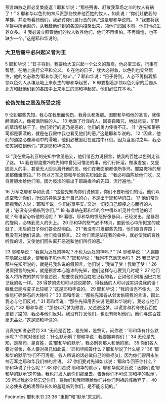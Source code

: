预言四散之群必复集旋返
1 耶和华说：“那些残害、赶散我草场之羊的牧人有祸了！” 2 耶和华以色列的神斥责那些牧养他百姓的牧人，如此说：“你们赶散我的羊群，并没有看顾他们，我必讨你们这行恶的罪。”这是耶和华说的。 3 “我要将我羊群中所余剩的，从我赶他们到的各国内招聚出来，领他们归回本圈，他们也必生养众多。 4 我必设立照管他们的牧人牧养他们，他们不再惧怕，不再惊惶，也不缺少一个。”这是耶和华说的。

### 大卫后裔中必兴起义者为王
5 耶和华说：“日子将到，我要给大卫兴起一个公义的苗裔。他必掌王权，行事有智慧，在地上施行公平和公义。 6 在他的日子，犹大必得救，以色列也安然居住，他的名必称为‘耶和华我们的义’。” 7 耶和华说：“日子将到，人必不再指着那领以色列人从埃及地上来永生的耶和华起誓， 8 却要指着那领以色列家的后裔从北方和赶他们到的各国中上来永生的耶和华起誓。他们必住在本地。”

### 论伪先知之恶及所受之报
9 论到那些先知，我心在我里面忧伤，我骨头都发颤。因耶和华和他的圣言，我像醉酒的人，像被酒所胜的人。 10 地满了行淫的人。因妄自赌咒，地就悲哀，旷野的草场都枯干了。他们所行的道乃是恶的，他们的勇力使得不正。 11 “连先知带祭司都是亵渎的，就是在我殿中我也看见他们的恶。”这是耶和华说的。 12 “因此，他们的道路必像黑暗中的滑地，他们必被追赶在这路中仆倒。因为当追讨之年，我必使灾祸临到他们。”这是耶和华说的。

13 “我在撒马利亚的先知中曾见愚妄，他们借巴力说预言，使我的百姓以色列走错了路。 14 我在耶路撒冷的先知中曾见可憎恶的事，他们行奸淫，做事虚妄，又坚固恶人的手，甚至无人回头离开他的恶。他们在我面前都像所多玛，耶路撒冷的居民都像蛾摩拉。” 15 所以万军之耶和华论到先知如此说：“我必将茵陈给他们吃，又将苦胆水给他们喝，因为亵渎的事出于耶路撒冷的先知，流行遍地。”

16 万军之耶和华如此说：“这些先知向你们说预言，你们不要听他们的话。他们以虚空教训你们，所说的异象是出于自己的心，不是出于耶和华的口。 17 他们常对藐视我的人说：‘耶和华说，你们必享平安。’又对一切按自己顽梗之心而行的人说：‘必没有灾祸临到你们。’” 18 有谁站在耶和华的会中得以听见并会悟他的话呢？有谁留心听他的话呢？ 19 看哪，耶和华的愤怒好像暴风，已经发出，是暴烈的旋风，必转到恶人的头上。 20 耶和华的怒气必不转消，直到他心中所拟定的成就了，末后的日子你们要全然明白。 21 “我没有打发那些先知，他们竟自奔跑；我没有对他们说话，他们竟自预言。 22 他们若是站在我的会中，就必使我的百姓听我的话，又使他们回头离开恶道和他们所行的恶。”

23 耶和华说：“我岂为近处的神呢？不也为远处的神吗？” 24 耶和华说：“人岂能在隐密处藏身，使我看不见他呢？”耶和华说：“我岂不充满天地吗？ 25 我已听见那些先知所说的，就是托我名说的假预言，他们说：‘我做了梦！我做了梦！’ 26 说假预言的先知，就是预言本心诡诈的先知，他们这样存心要到几时呢？ 27 他们各人将所做的梦对邻舍述说，想要使我的百姓忘记我的名，正如他们列祖因巴力忘记我的名一样。 28 得梦的先知可以述说那梦，得我话的人可以诚实讲说我的话！糠秕怎能与麦子比较呢？”这是耶和华说的。 29 耶和华说：“我的话岂不像火，又像能打碎磐石的大锤吗？” 30 耶和华说：“那些先知各从邻舍偷窃我的言语，因此我必与他们反对。” 31 耶和华说：“那些先知用舌头说‘是耶和华说的’，我必与他们反对。” 32 耶和华说：“那些以幻梦为预言，又述说这梦，以谎言和矜夸使我百姓走错了路的，我必与他们反对。我没有打发他们，也没有吩咐他们，他们与这百姓毫无益处。”这是耶和华说的。

讥真先知者必受罚
33 “无论是百姓，是先知，是祭司，问你说：‘耶和华有什么默示呢？’你就对他们说：‘什么默示啊？耶和华说：我要撇弃你们！’ 34 无论是先知，是祭司，是百姓，说‘耶和华的默示’，我必刑罚那人和他的家。 35 你们各人要对邻舍，各人要对弟兄如此说：‘耶和华回答什么？耶和华说了什么呢？’ 36 ‘耶和华的默示’你们不可再提，各人所说的话必做自己的重担[a]，因为你们谬用永生神万军之耶和华我们神的言语。 37 你们要对先知如此说：‘耶和华回答你什么？耶和华说了什么呢？’ 38 你们若说‘耶和华的默示’，耶和华就如此说：因你们说‘耶和华的默示’这句话，我也打发人到你们那里去，告诉你们不可说‘耶和华的默示’， 39 所以我必全然忘记你们，将你们和我所赐给你们并你们列祖的城撇弃了。 40 又必使永远的凌辱和长久的羞耻临到你们，是不能忘记的。”

Footnotes
耶利米书 23:36 “重担”和“默示”原文同。
